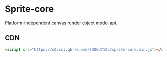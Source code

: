 # Sprite-core

Platform-independent canvas render object model api.

## CDN

```html
<script src="https://s0.ssl.qhres.com/!306d712a/sprite-core.min.js"></script>
```

